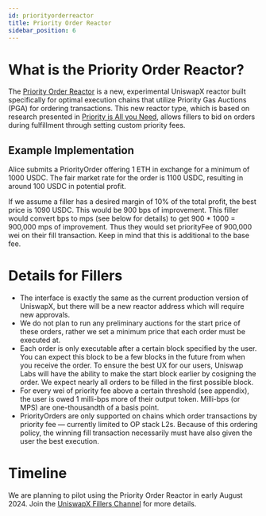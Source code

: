 ```yaml
---
id: priorityorderreactor
title: Priority Order Reactor
sidebar_position: 6
---
```

# What is the Priority Order Reactor?
The [Priority Order Reactor](https://github.com/Uniswap/UniswapX/blob/main/src/reactors/PriorityOrderReactor.sol) is a new, experimental UniswapX reactor built specifically for optimal execution chains that utilize Priority Gas Auctions (PGA) for ordering transactions. This new reactor type, which is based on research presented in [Priority is All you Need](https://www.paradigm.xyz/2024/06/priority-is-all-you-need), allows fillers to bid on orders during fulfillment through setting custom priority fees. 

## Example Implementation
Alice submits a PriorityOrder offering 1 ETH in exchange for a minimum of 1000 USDC. The fair market rate for the order is 1100 USDC, resulting in around 100 USDC in potential profit. 

If we assume a filler has a desired margin of 10% of the total profit, the best price is 1090 USDC. This would be 900 bps of improvement. This filler would convert bps to mps (see below for details) to get 900 * 1000 = 900,000 mps of improvement. Thus they would set priorityFee of 900,000 wei on their fill transaction. Keep in mind that this is additional to the base fee.

# Details for Fillers
- The interface is exactly the same as the current production version of UniswapX, but there will be a new reactor address which will require new approvals.
- We do not plan to run any preliminary auctions for the start price of these orders, rather we set a minimum price that each order must be executed at.
- Each order is only executable after a certain block specified by the user. You can expect this block to be a few blocks in the future from when you receive the order. To ensure the best UX for our users, Uniswap Labs will have the ability to make the start block earlier by cosigning the order. We expect nearly all orders to be filled in the first possible block.
- For every wei of priority fee above a certain threshold (see appendix), the user is owed 1 milli-bps more of their output token. Milli-bps (or MPS) are one-thousandth of a basis point.
- PriorityOrders are only supported on chains which order transactions by priority fee — currently limited to OP stack L2s. Because of this ordering policy, the winning fill transaction necessarily must have also given the user the best execution.

# Timeline
We are planning to pilot using the Priority Order Reactor in early August 2024. Join the [UniswapX Fillers Channel](https://t.me/UniswapXdiscussion) for more details. 
